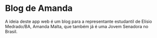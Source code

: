 # Blog de Amanda
A ideia deste app web é um blog para a representante estudantil de Elísio Medrado/BA, Amanda Malta, que também já é uma Jovem Senadora no Brasil.